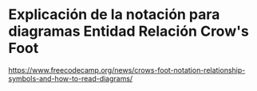 # Explicación de la notación para diagramas Entidad Relación Crow's Foot


https://www.freecodecamp.org/news/crows-foot-notation-relationship-symbols-and-how-to-read-diagrams/
